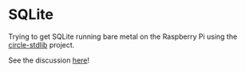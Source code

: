 SQLite
======

Trying to get SQLite running bare metal on the Raspberry Pi using the [circle-stdlib](https://github.com/smuehlst/circle-stdlib) project.

See the discussion [here](https://github.com/rsta2/circle/issues/328)!
